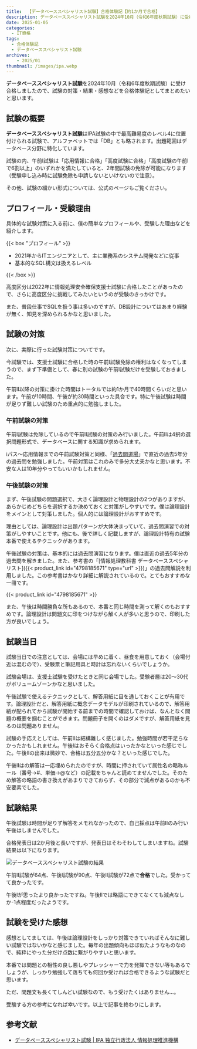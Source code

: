 ```yaml
---
title:  【データベーススペシャリスト試験】合格体験記【約1か月で合格】
description: データベーススペシャリスト試験を2024年10月（令和6年度秋期試験）に受け合格しましたので、試験の対策・結果・感想などを合格体験記としてまとめたいと思います。
date: 2025-01-05
categories: 
  - IT資格
tags: 
  - 合格体験記
  - データベーススペシャリスト試験
archives:
    - 2025/01
thumbnail: /images/ipa.webp
---
```


**データベーススペシャリスト試験**を2024年10月（令和6年度秋期試験）に受け合格しましたので、試験の対策・結果・感想などを合格体験記としてまとめたいと思います。

<!--more-->

## 試験の概要

**データベーススペシャリスト試験**はIPA試験の中で最高難易度のレベル4に位置付けられる試験で、アルファベットでは「DB」とも略されます。出題範囲はデータベース分野に特化しています。

試験の内、午前Ⅰ試験は「応用情報に合格」「高度試験に合格」「高度試験の午前Ⅰで6割以上」のいずれかを満たしていると、2年間試験の免除が可能になります（受験申し込み時に試験免除も申請しないといけないので注意）。

その他、試験の細かい形式については、公式のページもご覧ください。

## プロフィール・受験理由

具体的な試験対策に入る前に、僕の簡単なプロフィールや、受験した理由などを紹介します。

{{< box "プロフィール" >}}
<ul>
<li>2021年からITエンジニアとして、主に業務系のシステム開発などに従事</li>
<li>基本的なSQL構文は扱えるレベル</li>
</ul>
{{< /box >}}

高度区分は2022年に情報処理安全確保支援士試験に合格したことがあったので、さらに高度区分に挑戦してみたいというのが受験のきっかけです。

また、普段仕事でSQLを扱う事は多いのですが、DB設計についてはあまり経験が無く、知見を深められるかなと思いました。

## 試験の対策

次に、実際に行った試験対策についてです。

今試験では、支援士試験に合格した時の午前Ⅰ試験免除の権利はなくなってしまうので、まず下準備として、春に別の試験の午前Ⅰ試験だけを受験しておきました。

午前Ⅱ以降の対策に掛けた時間はトータルでは約1か月で40時間くらいだと思います。午前が10時間、午後が約30時間といった具合です。特に午後試験は時間が足りず難しい試験のため重点的に勉強しました。

### 午前試験の対策

午前Ⅰ試験は免除しているので午前Ⅱ試験の対策のみ行いました。午前Ⅱは4択の選択問題形式で、データベースに関する知識が求められます。

iパス～応用情報までの午前試験対策と同様、「[過去問道場](https://www.db-siken.com/dbkakomon.php)」で直近の過去5年分の過去問を勉強しました。午前対策はこれのみで多分大丈夫かなと思います。不安な人は10年分やってもいいかもしれません。

### 午後試験の対策

まず、午後試験の問題選択で、大きく論理設計と物理設計の2つがありますが、あらかじめどちらを選択するか決めておくと対策がしやすいです。僕は論理設計をメインとして対策しました。個人的には論理設計がおすすめです。

理由としては、論理設計は出題パターンが大体決まっていて、過去問演習での対策がしやすいことです。他にも、後で詳しく記載しますが、論理設計特有の試験本番で使えるテクニックがあります。

午後試験の対策は、基本的には過去問演習になります。僕は直近の過去5年分の過去問を解きました。また、参考書の「[情報処理教科書 データベーススペシャリスト]({{< product_link id="4798185671" type="url" >}})」の過去問解説を利用しました。この参考書はかなり詳細に解説されているので。とてもおすすめな一冊です。

{{< product_link id="4798185671" >}}

また、午後は時間勝負な所もあるので、本番と同じ時間を測って解くのもおすすめです。論理設計は問題文に印をつけながら解く人が多いと思うので、印刷した方が良いでしょう。

## 試験当日

試験当日での注意としては、会場には早めに着く、昼食を用意しておく（会場付近は混むので）、受験票と筆記用具と時計は忘れないくらいでしょうか。

試験会場は、支援士試験を受けたときと同じ会場でした。受験者層は20～30代がボリュームゾーンかなと思いました。

午後試験で使えるテクニックとして、解答用紙に目を通しておくことが有用です。論理設計だと、解答用紙に概念データモデルが印刷されているので、解答用紙が配られてから試験が開始する前までの時間で確認しておけば、なんとなく問題の概要を掴むことができます。問題冊子を開くのはダメですが、解答用紙を見るのは問題ありません。

試験の手応えとしては、午前Ⅱは結構難しく感じました。勉強時間が若干足らなかったかもしれません。午後Ⅰはおそらく合格点はいったかなといった感じでした。午後Ⅱの出来は微妙で、合格は五分五分かな？といった感じでした。

午後Ⅱはの解答は一応埋められたのですが、時間に押されていて属性名の略称ルール（番号→#、単価→@など）の記載をちゃんと読めてませんでした。そのため解答の略語の書き換えがあまりできておらず、その部分で減点があるのかも不安要素でした。

## 試験結果

午後試験は時間が足りず解答をメモれなかったので、自己採点は午前Ⅱのみ行い午後はしませんでした。

合格発表日は2か月後と長いですが、発表日はそわそわしてしまいますね。試験結果は以下になります。

![データベーススペシャリスト試験の結果](/images/qualification-db-01.png)

午前Ⅱ試験が64点、午後Ⅰ試験が90点、午後Ⅱ試験が72点で**合格**でした。受かってて良かったです。

午後Ⅰが思ったより良かったですね。午後Ⅱでは略語にできてなくても減点なしか-1点程度だったようです。

## 試験を受けた感想

感想としてましては、午後は論理設計をしっかり対策できていればそんなに難しい試験ではないかなと感じました。毎年の出題傾向もほぼ似たようなものなので、純粋にやった分だけ点数に繋がりやすいと思います。

本番では問題との相性の良し悪しやプレッシャーで力を発揮できない等もあるでしょうが、しっかり勉強して落ちても何回か受ければ合格できるような試験だと思います。

ただ、問題文も長くてしんどい試験なので、もう受けたくはありません…。

受験する方の参考になれば幸いです。以上で記事を終わりにします。

## 参考文献

* [データベーススペシャリスト試験 | IPA 独立行政法人 情報処理推進機構](https://www.ipa.go.jp/shiken/kubun/db.html)